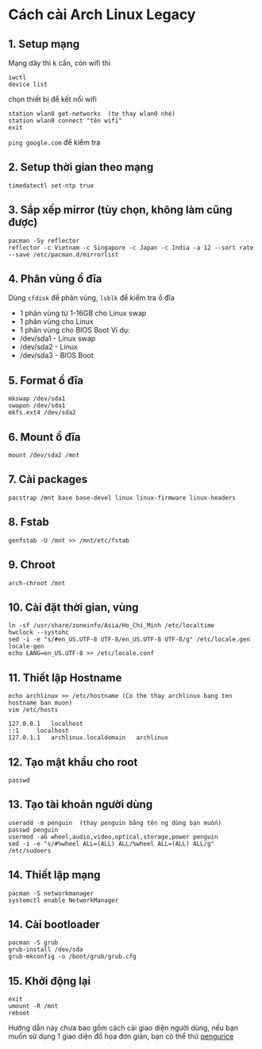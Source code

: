 # Cách cài Arch Linux Legacy
## 1. Setup mạng
Mạng dây thì k cần, còn wifi thì
```
iwctl
device list
```
chọn thiết bị để kết nối wifi

```
station wlan0 get-networks  (tự thay wlan0 nhé)
station wlan0 connect "tên wifi"
exit
```

`ping google.com` để kiểm tra

## 2. Setup thời gian theo mạng
```
timedatectl set-ntp true
```

## 3. Sắp xếp mirror (tùy chọn, không làm cũng được)
```
pacman -Sy reflector
reflector -c Vietnam -c Singapore -c Japan -c India -a 12 --sort rate --save /etc/pacman.d/mirrorlist
```

## 4. Phân vùng ổ đĩa
Dùng `cfdisk` để phân vùng, `lsblk` để kiểm tra ổ đĩa
- 1 phân vùng từ 1-16GB cho Linux swap
- 1 phân vùng cho Linux
- 1 phân vùng cho BIOS Boot
Ví dụ:
- /dev/sda1 - Linux swap
- /dev/sda2 - Linux
- /dev/sda3 - BIOS Boot

## 5. Format ổ đĩa
```
mkswap /dev/sda1 
swapon /dev/sda1
mkfs.ext4 /dev/sda2
```

## 6. Mount ổ đĩa
```
mount /dev/sda2 /mnt
```

## 7. Cài packages
```
pacstrap /mnt base base-devel linux linux-firmware linux-headers
```

## 8. Fstab
```
genfstab -U /mnt >> /mnt/etc/fstab
```

## 9. Chroot
```
arch-chroot /mnt
```

## 10. Cài đặt thời gian, vùng
```
ln -sf /usr/share/zoneinfo/Asia/Ho_Chi_Minh /etc/localtime
hwclock --systohc
sed -i -e "s/#en_US.UTF-8 UTF-8/en_US.UTF-8 UTF-8/g" /etc/locale.gen
locale-gen
echo LANG=en_US.UTF-8 >> /etc/locale.conf
```

## 11. Thiết lập Hostname
```
echo archlinux >> /etc/hostname (Co the thay archlinux bang ten hostname ban muon)
vim /etc/hosts
```

```
127.0.0.1   localhost
::1     localhost
127.0.1.1   archlinux.localdomain   archlinux
```

## 12. Tạo mật khẩu cho root
```
passwd
```

## 13. Tạo tài khoản người dùng
```
useradd -m penguin  (thay penguin bằng tên ng dùng bạn muốn)
passwd penguin
usermod -aG wheel,audio,video,optical,storage,power penguin
sed -i -e "s/#%wheel ALL=(ALL) ALL/%wheel ALL=(ALL) ALL/g" /etc/sudoers
```
## 14. Thiết lập mạng
```
pacman -S networkmanager
systemctl enable NetworkManager
```

## 14. Cài bootloader
```
pacman -S grub
grub-install /dev/sda
grub-mkconfig -o /boot/grub/grub.cfg
```

## 15. Khởi động lại
```
exit
umount -R /mnt
reboot
```

Hướng dẫn này chưa bao gồm cách cài giao diện người dùng, nếu bạn muốn sử dụng 1 giao diện đồ họa đơn giản, bạn có thể thử [pengurice](https://github.com/p3nguin-kun/pengurice)
